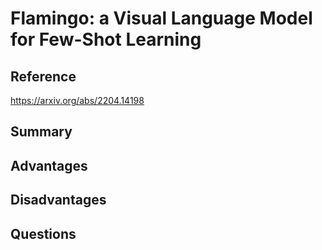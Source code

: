 # Flamingo: a Visual Language Model for Few-Shot Learning
## Reference

https://arxiv.org/abs/2204.14198

## Summary

## Advantages

## Disadvantages

## Questions
